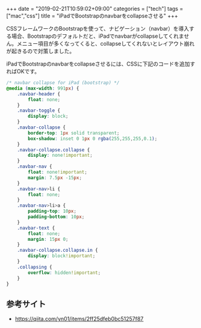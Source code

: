 +++
date = "2019-02-21T10:59:02+09:00"
categories = ["tech"]
tags = ["mac","css"]
title = "iPadでBootstrapのnavbarをcollapseさせる"
+++

CSSフレームワークのBootstrapを使って、ナビゲーション（navbar）を導入する場合、Bootstrapのデフォルトだと、iPadでnavbarがcollapseしてくれません。メニュー項目が多くなってくると、collapseしてくれないとレイアウト崩れが起きるので対策しました。

iPadでBootstrapのnavbarをcollapseさせるには、CSSに下記のコードを追加すればOKです。

```css
/* navbar collapse for iPad (bootstrap) */
@media (max-width: 991px) {
    .navbar-header {
        float: none;
    }
    .navbar-toggle {
        display: block;
    }
    .navbar-collapse {
        border-top: 1px solid transparent;
        box-shadow: inset 0 1px 0 rgba(255,255,255,0.1);
    }
    .navbar-collapse.collapse {
        display: none!important;
    }
    .navbar-nav {
        float: none!important;
        margin: 7.5px -15px;
    }
    .navbar-nav>li {
        float: none;
    }
    .navbar-nav>li>a {
        padding-top: 10px;
        padding-bottom: 10px;
    }
    .navbar-text {
        float: none;
        margin: 15px 0;
    }
    .navbar-collapse.collapse.in {
        display: block!important;
    }
    .collapsing {
        overflow: hidden!important;
    }
}

```

## 参考サイト

- https://qiita.com/yn01/items/2ff25dfeb0bc51257f87
